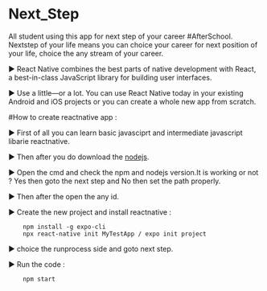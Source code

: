 # Next_Step
All student using this app for next step of your career #AfterSchool. Nextstep of your life means you can choice your career for next position of your life, choice the any stream of your career.

▶ React Native combines the best parts of native development with React, a best-in-class JavaScript library for building user interfaces.

▶ Use a little—or a lot. You can use React Native today in your existing Android and iOS projects or you can create a whole new app from scratch.

#How to create reactnative app :

▶ First of all you can learn basic javasciprt and intermediate javascript libarie reactnative.

▶ Then after you do download the [nodejs](https://nodejs.org/en/).

   ► Open the cmd and check the npm and nodejs version.It is working or not ? Yes then goto the next step and No then set the path properly.
   
   ► Then after the open the any id.
   
   ► Create the new project and install reactnative :
    
        npm install -g expo-cli
        npx react-native init MyTestApp / expo init project
        
   ► choice the runprocess side and goto next step.
   
   ► Run the code :
    
        npm start
      
  
